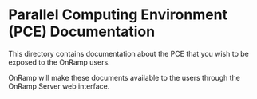# Parallel Computing Environment (PCE) Documentation

This directory contains documentation about the PCE that you wish to be exposed to the OnRamp users.

OnRamp will make these documents available to the users through the OnRamp Server web interface.
